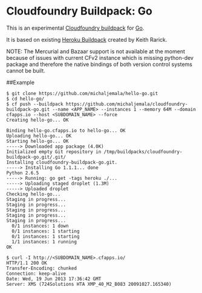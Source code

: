 # Cloudfoundry Buildpack: Go

This is an experimental [Cloudfoundry buildpack][cloudfoundry-buildpack] for [Go][go].

It is based on existing [Heroku Buildpack][heroku-buildpack] created by Keith Rarick.

NOTE: The Mercurial and Bazaar support is not available at the moment because of issues with current CFv2 instance which is missing python-dev package and therefore the native bindings of both version control systems cannot be built.

##Example
```
$ git clone https://github.com/michaljemala/hello-go.git
$ cd hello-go/
$ cf push --buildpack https://github.com/michaljemala/cloudfoundry-buildpack-go.git --name <APP_NAME> --instances 1 --memory 64M --domain cfapps.io --host <SUBDOMAIN_NAME> --force
Creating hello-go... OK

Binding hello-go.cfapps.io to hello-go... OK
Uploading hello-go... OK
Starting hello-go... OK
-----> Downloaded app package (4.0K)
Initialized empty Git repository in /tmp/buildpacks/cloudfoundry-buildpack-go.git/.git/
Installing cloudfoundry-buildpack-go.git.
-----> Installing Go 1.1.1... done
Python 2.6.5
-----> Running: go get -tags heroku ./...
-----> Uploading staged droplet (1.3M)
-----> Uploaded droplet
Checking hello-go...
Staging in progress...
Staging in progress...
Staging in progress...
Staging in progress...
Staging in progress...
  0/1 instances: 1 down
  0/1 instances: 1 starting
  0/1 instances: 1 starting
  1/1 instances: 1 running
OK

$ curl -I http://<SUBDOMAIN_NAME>.cfapps.io/
HTTP/1.1 200 OK
Transfer-Encoding: chunked
Connection: keep-alive
Date: Wed, 19 Jun 2013 17:36:42 GMT
Server: XMS (724Solutions HTA XMP_40_M2_B083 20091027.165340)
```

[go]: http://golang.org/
[cloudfoundry-buildpack]: http://docs.cloudfoundry.com/docs/using/deploying-apps/buildpacks.html
[heroku-buildpack]: https://github.com/kr/heroku-buildpack-go.git
